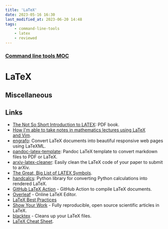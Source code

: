 ```yaml
---
title: 'LaTeX'
date: 2023-05-16 16:30
last_modified_at: 2023-06-20 14:48
tags:
    - command-line-tools
    - latex
    - reviewed
---
```


### [Command line tools MOC](Command%20line%20tools%20MOC.md)

# LaTeX

## Miscellaneous

## Links

-   [The Not So Short Introduction to LATEX](https://tobi.oetiker.ch/lshort/lshort.pdf): PDF book.
-   [How I'm able to take notes in mathematics lectures using LaTeX and Vim](https://castel.dev/post/lecture-notes-1/).
-   [engrafo](https://github.com/arxiv-vanity/engrafo): Convert LaTeX documents into beautiful responsive web pages using LaTeXML.
-   [pandoc-latex-template](https://github.com/Wandmalfarbe/pandoc-latex-template): Pandoc LaTeX template to convert markdown files to PDF or LaTeX.
-   [arxiv-latex-cleaner](https://github.com/google-research/arxiv-latex-cleaner): Easily clean the LaTeX code of your paper to submit to arXiv.
-   [The Great, Big List of LATEX Symbols](https://www.rpi.edu/dept/arc/training/latex/LaTeX_symbols.pdf).
-   [handcalcs](https://github.com/connorferster/handcalcs): Python library for converting Python calculations into rendered LaTeX.
-   [GitHub LaTeX Action](https://github.com/xu-cheng/latex-action) - GitHub Action to compile LaTeX documents.
-   [Overleaf](https://www.overleaf.com/) - Online LaTeX Editor.
-   [LaTeX Best Practices](https://github.com/simonharrer/latex-best-practices)
-   [Show Your Work](https://github.com/rodluger/showyourwork) - Fully reproducible, open source scientific articles in LaTeX.
-   [blacktex](https://github.com/nschloe/blacktex) - Cleans up your LaTeX files.
-   [LaTeX Cheat Sheet](https://github.com/ric-sar/latex_cheat_sheet).
